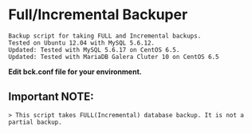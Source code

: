 Full/Incremental Backuper
=======================

    Backup script for taking FULL and Incremental backups.
    Tested on Ubuntu 12.04 with MySQL 5.6.12.
    Updated: Tested with MySQL 5.6.17 on CentOS 6.5.
    Updated: Tested with MariaDB Galera Cluter 10 on CentOS 6.5


**Edit bck.conf file for your environment.**


Important NOTE:
--------------- 

    > This script takes FULL(Incremental) database backup. It is not a partial backup.




